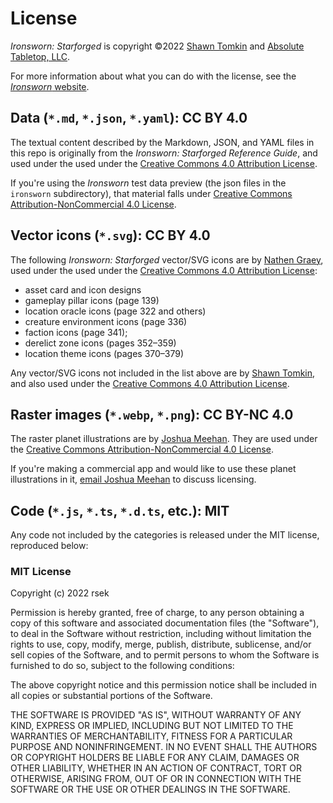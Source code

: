 # License

_Ironsworn: Starforged_ is copyright ©2022 [Shawn Tomkin](https://www.ironswornrpg.com/) and [Absolute Tabletop, LLC](https://absolutetabletop.com/).

For more information about what you can do with the license, see the [_Ironsworn_ website](https://www.ironswornrpg.com/licensing).

## Data (`*.md`, `*.json`, `*.yaml`): CC BY 4.0

The textual content described by the Markdown, JSON, and YAML files in this repo is originally from the _Ironsworn: Starforged Reference Guide_, and used under the used under the [Creative Commons 4.0 Attribution License](https://creativecommons.org/licenses/by/4.0/).

If you're using the _Ironsworn_ test data preview (the json files in the `ironsworn` subdirectory), that material falls under [Creative Commons Attribution-NonCommercial 4.0 License](https://creativecommons.org/licenses/by-nc/4.0/).

## Vector icons (`*.svg`): CC BY 4.0

The following _Ironsworn: Starforged_ vector/SVG icons are by [Nathen Graey](https://linktr.ee/owlbare), used under the used under the [Creative Commons 4.0 Attribution License](https://creativecommons.org/licenses/by/4.0/):

- asset card and icon designs
- gameplay pillar icons (page 139)
- location oracle icons (page 322 and others)
- creature environment icons (page 336)
- faction icons (page 341);
- derelict zone icons (pages 352–359)
- location theme icons (pages 370–379)

Any vector/SVG icons not included in the list above are by [Shawn Tomkin](https://www.ironswornrpg.com/), and also used under the [Creative Commons 4.0 Attribution License](https://creativecommons.org/licenses/by/4.0/).

## Raster images (`*.webp`, `*.png`): CC BY-NC 4.0

The raster planet illustrations are by [Joshua Meehan](https://joshmeehanart.com/). They are used under the [Creative Commons Attribution-NonCommercial 4.0 License](https://creativecommons.org/licenses/by-nc/4.0/).

If you're making a commercial app and would like to use these planet illustrations in it, [email Joshua Meehan](mailto:meehan.joshua@gmail.com) to discuss licensing.

## Code (`*.js`, `*.ts`, `*.d.ts`, etc.): MIT

Any code not included by the categories is released under the MIT license, reproduced below:

### MIT License

Copyright (c) 2022 rsek

Permission is hereby granted, free of charge, to any person obtaining a copy
of this software and associated documentation files (the "Software"), to deal
in the Software without restriction, including without limitation the rights
to use, copy, modify, merge, publish, distribute, sublicense, and/or sell
copies of the Software, and to permit persons to whom the Software is
furnished to do so, subject to the following conditions:

The above copyright notice and this permission notice shall be included in all
copies or substantial portions of the Software.

THE SOFTWARE IS PROVIDED "AS IS", WITHOUT WARRANTY OF ANY KIND, EXPRESS OR
IMPLIED, INCLUDING BUT NOT LIMITED TO THE WARRANTIES OF MERCHANTABILITY,
FITNESS FOR A PARTICULAR PURPOSE AND NONINFRINGEMENT. IN NO EVENT SHALL THE
AUTHORS OR COPYRIGHT HOLDERS BE LIABLE FOR ANY CLAIM, DAMAGES OR OTHER
LIABILITY, WHETHER IN AN ACTION OF CONTRACT, TORT OR OTHERWISE, ARISING FROM,
OUT OF OR IN CONNECTION WITH THE SOFTWARE OR THE USE OR OTHER DEALINGS IN THE
SOFTWARE.
